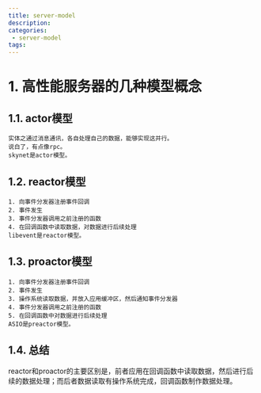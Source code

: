 ```yaml
---
title: server-model
description:
categories:
 - server-model
tags:
---
```


# 1. 高性能服务器的几种模型概念

## 1.1. actor模型
```
实体之通过消息通讯，各自处理自己的数据，能够实现这并行。
说白了，有点像rpc。
skynet是actor模型。
```

## 1.2. reactor模型
```
1. 向事件分发器注册事件回调
2. 事件发生
3. 事件分发器调用之前注册的函数
4. 在回调函数中读取数据，对数据进行后续处理
libevent是reactor模型。
```

## 1.3. proactor模型
```
1. 向事件分发器注册事件回调
2. 事件发生
3. 操作系统读取数据，并放入应用缓冲区，然后通知事件分发器
4. 事件分发器调用之前注册的函数
5. 在回调函数中对数据进行后续处理
ASIO是preactor模型。
```

## 1.4.  总结
reactor和proactor的主要区别是，前者应用在回调函数中读取数据，然后进行后续的数据处理；而后者数据读取有操作系统完成，回调函数制作数据处理。